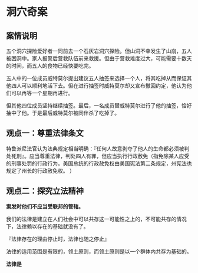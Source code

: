 # 洞穴奇案

## 案情说明

五个洞穴探险爱好者一同前去一个石灰岩洞穴探险。但山洞不幸发生了山崩，五人被困洞中。家人报警后营救队伍前来救援。但由于营救难度过大，可能需要十数天的时间，而五人的食物已经快要吃完。

五人中的一位成员威特莫尔提出建议五人抽签来选择一个人，将其吃掉从而保证其他四人可以顺利地活下去。但在进行抽签时威特莫尔却又宣布撤回约定，他认为他们可以再等一个星期再进行。

但其他四位成员坚持继续抽签。最后，一名成员替威特莫尔进行了他的抽签，恰好抽中了他。于是最后威特莫尔被同伴杀了吃掉了。

## 观点一：尊重法律条文

特鲁派尼法官认为法典规定相当明确：『任何人故意剥夺了他人的生命都必须被判处死刑』。应当尊重法律，判处四人有罪，但应当执行行政赦免（指免除某人应受的刑事处罚的行政行为。美国总统的行政赦免权由美国宪法第二条规定，州宪法也规定了州长的行政赦免权。 ）

## 观点二：探究立法精神

**案发时他们不应当受联邦的管辖。**

我们的法律是建立在人们社会中可以共存这一可能性之上的，不可能共存的情况下，法律赖以存在的基础就没有了。

『法律存在的理由停止时，法律也随之停止』

法律的适用范围是有限的，领土原则，而领土原则是以一个群体内共存为基础的。

**法律是**